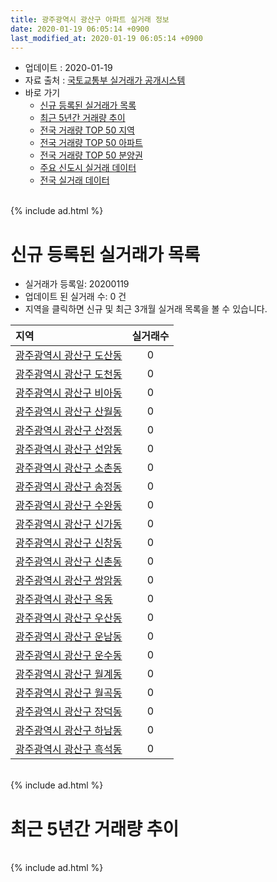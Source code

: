 ```yaml
---
title: 광주광역시 광산구 아파트 실거래 정보
date: 2020-01-19 06:05:14 +0900
last_modified_at: 2020-01-19 06:05:14 +0900
---
```


* 업데이트 : 2020-01-19
* 자료 출처 : [국토교통부 실거래가 공개시스템](http://rt.molit.go.kr)
* 바로 가기
    * [신규 등록된 실거래가 목록](#신규-등록된-실거래가-목록)
    * [최근 5년간 거래량 추이](#최근-5년간-거래량-추이)
    * [전국 거래량 TOP 50 지역](https://apt-info.github.io/apt-trade-info/최근-3개월-전국에서-가장-거래가-많이-발생한-지역)
    * [전국 거래량 TOP 50 아파트](https://apt-info.github.io/apt-trade-info/최근-3개월-전국에서-가장-거래가-많이-발생한-아파트)
    * [전국 거래량 TOP 50 분양권](https://apt-info.github.io/apt-trade-info/최근-3개월-전국에서-가장-거래가-많이-발생한-분양권)
    * [주요 신도시 실거래 데이터](https://apt-info.github.io/apt-trade-info/주요-신도시)
    * [전국 실거래 데이터](https://apt-info.github.io/apt-trade-info/전국)

<br>
{% include ad.html %}
<br>

# 신규 등록된 실거래가 목록
* 실거래가 등록일: 20200119
* 업데이트 된 실거래 수: 0 건
* 지역을 클릭하면 신규 및 최근 3개월 실거래 목록을 볼 수 있습니다.


|지역|실거래수|
|:---|:---:|
|[광주광역시 광산구 도산동](https://apt-info.github.io/apt-trade-info/광주광역시-광산구-도산동)|0|
|[광주광역시 광산구 도천동](https://apt-info.github.io/apt-trade-info/광주광역시-광산구-도천동)|0|
|[광주광역시 광산구 비아동](https://apt-info.github.io/apt-trade-info/광주광역시-광산구-비아동)|0|
|[광주광역시 광산구 산월동](https://apt-info.github.io/apt-trade-info/광주광역시-광산구-산월동)|0|
|[광주광역시 광산구 산정동](https://apt-info.github.io/apt-trade-info/광주광역시-광산구-산정동)|0|
|[광주광역시 광산구 선암동](https://apt-info.github.io/apt-trade-info/광주광역시-광산구-선암동)|0|
|[광주광역시 광산구 소촌동](https://apt-info.github.io/apt-trade-info/광주광역시-광산구-소촌동)|0|
|[광주광역시 광산구 송정동](https://apt-info.github.io/apt-trade-info/광주광역시-광산구-송정동)|0|
|[광주광역시 광산구 수완동](https://apt-info.github.io/apt-trade-info/광주광역시-광산구-수완동)|0|
|[광주광역시 광산구 신가동](https://apt-info.github.io/apt-trade-info/광주광역시-광산구-신가동)|0|
|[광주광역시 광산구 신창동](https://apt-info.github.io/apt-trade-info/광주광역시-광산구-신창동)|0|
|[광주광역시 광산구 신촌동](https://apt-info.github.io/apt-trade-info/광주광역시-광산구-신촌동)|0|
|[광주광역시 광산구 쌍암동](https://apt-info.github.io/apt-trade-info/광주광역시-광산구-쌍암동)|0|
|[광주광역시 광산구 옥동](https://apt-info.github.io/apt-trade-info/광주광역시-광산구-옥동)|0|
|[광주광역시 광산구 우산동](https://apt-info.github.io/apt-trade-info/광주광역시-광산구-우산동)|0|
|[광주광역시 광산구 운남동](https://apt-info.github.io/apt-trade-info/광주광역시-광산구-운남동)|0|
|[광주광역시 광산구 운수동](https://apt-info.github.io/apt-trade-info/광주광역시-광산구-운수동)|0|
|[광주광역시 광산구 월계동](https://apt-info.github.io/apt-trade-info/광주광역시-광산구-월계동)|0|
|[광주광역시 광산구 월곡동](https://apt-info.github.io/apt-trade-info/광주광역시-광산구-월곡동)|0|
|[광주광역시 광산구 장덕동](https://apt-info.github.io/apt-trade-info/광주광역시-광산구-장덕동)|0|
|[광주광역시 광산구 하남동](https://apt-info.github.io/apt-trade-info/광주광역시-광산구-하남동)|0|
|[광주광역시 광산구 흑석동](https://apt-info.github.io/apt-trade-info/광주광역시-광산구-흑석동)|0|


<br>
{% include ad.html %}
<br>

# 최근 5년간 거래량 추이


<div style="width:100%;">
    <canvas id="deal_progress" height="200"></canvas>
</div>

<script>
new Chart(document.getElementById("deal_progress"), {
    type: 'line',
    data: {
        labels: ['201501','201502','201503','201504','201505','201506','201507','201508','201509','201510','201511','201512','201601','201602','201603','201604','201605','201606','201607','201608','201609','201610','201611','201612','201701','201702','201703','201704','201705','201706','201707','201708','201709','201710','201711','201712','201801','201802','201803','201804','201805','201806','201807','201808','201809','201810','201811','201812','201901','201902','201903','201904','201905','201906','201907','201908','201909','201910','201911','201912','202001'],
        datasets: [{
            label: '매매',
            pointRadius: 1,
            data: [706, 640, 848, 609, 534, 489, 487, 544, 460, 647, 603, 543, 396, 436, 497, 481, 465, 586, 671, 707, 663, 782, 647, 583, 438, 567, 586, 540, 596, 623, 581, 519, 665, 514, 622, 537, 682, 640, 922, 623, 666, 685, 715, 863, 959, 874, 636, 540, 580, 531, 521, 482, 450, 482, 556, 596, 583, 681, 645, 676, 181],
            borderColor: "rgba(255, 201, 14, 1)",
            backgroundColor: "rgba(255, 201, 14, 0.5)",
            fill: false,
            lineTension: 0
        },{
            label: '전월세',
            pointRadius: 1,
            data: [477, 411, 527, 458, 488, 534, 572, 531, 425, 510, 450, 535, 452, 554, 508, 461, 405, 449, 443, 447, 395, 537, 504, 439, 453, 493, 400, 464, 475, 476, 498, 637, 553, 445, 462, 437, 487, 454, 533, 499, 427, 461, 457, 427, 357, 560, 517, 418, 665, 493, 507, 695, 720, 534, 604, 547, 769, 612, 585, 477, 143],
            borderColor: "rgba(0, 141, 185, 1)",
            backgroundColor: "rgba(0, 141, 185, 0.5)",
            fill: false,
            lineTension: 0
        }
        ]
    },
    options: {
        responsive: true,
        title: {
            display: false
        },
        tooltips: {
            mode: 'index',
            intersect: false
        },
        hover: {
            mode: 'nearest',
            intersect: true
        },
        scales: {
            xAxes: [{
                display: true,
                scaleLabel: {
                    display: true,
                    labelString: '년/월'
                }
            }],
            yAxes: [{
                display: true,
                ticks: {
                    suggestedMin: 0,
                },
                scaleLabel: {
                    display: true,
                    labelString: '실거래 수'
                }
            }]
        }
    }
});

</script>


<br>
{% include ad.html %}
<br>

